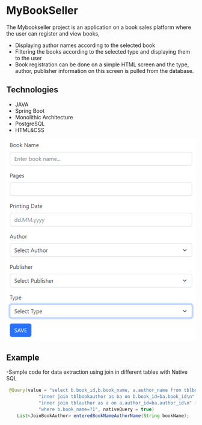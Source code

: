 
# MyBookSeller

The Mybookseller project is an application on a book sales platform where the user can register and view books,

- Displaying author names according to the selected book
- Filtering the books according to the selected type and displaying them to the user
- Book registration can be done on a simple HTML screen and the type, author, publisher information on this screen is pulled from the database. 


## Technologies

- JAVA
- Spring Boot 
- Monolithic Architecture
- PostgreSQL
- HTML&CSS

![form](img/form.png)
  
## Example

-Sample code for data extraction using join in different tables with Native SQL

```java
 @Query(value = "select b.book_id,b.book_name, a.author_name from tblbook as b \n" +
            "inner join tblbookauthor as ba on b.book_id=ba.book_id\n" +
            "inner join tblauthor as a on a.author_id=ba.author_id\n" +
            "where b.book_name=?1", nativeQuery = true)
    List<JoinBookAuthor> enteredBookNameAuthorName(String bookName);
```

  
